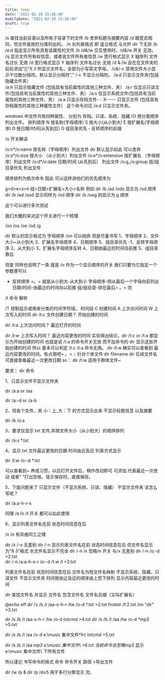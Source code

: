 ```yaml
---
title: temp
date: "2021-02-19 15:26:40"
modifyDate: "2021-02-19 15:26:40"
draft: true
---
```

/s 查找当前目录以及所有子目录下的文件
/b 舍弃标题与摘要内容
/d 跟宽式相同，但文件是按栏分类列出的。
/n 长列表格式 即 竖立格式 与光杆 dir 下无异
/b /a:d 指定显示所有具有该属性的文件
/b /d&/w 交互使用时，/d&/w 开关 无效。
/q 显示文件所有权信息、或者说文件所有者信息
/w 宽行格式显示 X 轴序列 文件名过长 无效
/d 宽行格式显示 Y 轴序列 文件名过长 无效
/d & /w 会在在文件夹的前后添加"[]"X
/l 所显示文件名，全部为小写英文字母。
/c&/-c 禁用文件大小显示千位数分隔符。默认显示分隔符“,” /-c 不显示分隔符。
/a:d 只显示文件夹(包括隐藏文件夹）  
/a:h 只显示隐藏文件 (包括具有当前属性的其他三种文件、夹）
/a:r 仅显示只读文件(包括具有当前属性的其他三种文件、夹）
/a:s 仅显示系统文件(包括具有当前属性的其他三种文件、夹）
/a:a 只显示存档文件- - X----- 只显示文件 (包括具有存档属性的其他三种属性文件） 这个命令对应 /a:d 只显示文件夹。

windows 中文件共有四种属性、
分别为 存档、只读、系统、隐藏
/O 用分类顺序列出文件。
排列顺序 N 按名称(字母顺序)
S 按大小(从小到大)
E 按扩展名(字母顺序)
D 按日期/时间(从先到后)
G 组目录优先 - 反转顺序的前缀

/o 开关解读

/o:n*/o:name 按名称（字母顺序）列出文件 dir 默认显示如此 可以舍弃
/o:s*/o:size 按大小 （从小到大）列出文件
/o:e*/o:extension 按扩展名 （字母顺序）列出文件
/o:d*/o:date 日期/时间 (从先到后） 列出文件
/o:g\_/o:group 组/组目录优先 列出文件

顺序排列为依次命令
因此 可以这样讲他们的优先顺序为

g>d>e>s>n
组>日期>扩展名>大小>名称
例如
dir /b /ad /ods 显示为 /od 顺序
dir /b /ad /osd 显示同样为 /od 顺序
dir /b /oeg 则显示为 g 顺序

这个可以进行多次测试

我们大概的来对这个开关进行一个梳理

/on /os /oe /od /g

dir 默认的显示格式为 字母顺序 /on 可以抛弃 但是尽量书写
1、字母顺序 2、文件大小~从小到大 3、扩展名字母顺序 4、日期顺序 5、组目录优先
-1、反转字母顺序 2、从大到小 3、扩展名字母顺序反转 4、日期由最近的时间往前推 5、组目录靠后

但是 同样也说明了一条
就是 /o 作为一个显示顺序的开关 我们只要为它指定一个参数便可以

- 反转顺序 =。= 就是从小到大-从大到小 字母顺序-侧从最后一个字母向前列出 日期/时间-由最近的时间向以前推 组/组目录-排在最后= 。= 完

/t 命令 解析

/T 控制显示或用来分类的时间字符域。
时间段 C 创建时间
A 上次访问时间
W 上次写入的时间
dir /t:c 文件创建日期？ 开始创建的时间

dir /t:a 上次访问时间？ 最近打开的时间

dir /t:w 上次写入时间？ 最近内容更改的时间
实验得出结论，dir /t:c or /t:a 都显示为开始创建的时间
也就是说 /t:a 的命令开关无效 而不加命令的 dir 显示这些开始创建的时间
所以 基本可以判定 /t:c /t:a 命令无用。
dir /t:w 确实可以查看到 最近内容更改的时间。有点用吧= 。=
:: 针对个体文件 dir filename dir 后续文件名可直接查看最近一次更改日期
so： dir /t:w 适用于群体文件~

要求： dir 命令

1、只显示文件不显示文件夹

dir /a:a or /aa

dir /a:-d or /a-b

2、将各个文件、夹 小：上\_大：下 的方式显示出来 不显示标题信息 以及摘要

dir /b /o:s

3、要求仅显示 txt 文件,并按文件大小（从小到大）的顺序排列

dir /o:s \*.txt

4、显示.txt 文件最近更改的日期 时间由近及远 列表方式显示

dir /t:w /o:-d \*.txt

可以查看到~ 养成习惯，以后打开文件后，稍作改动即可 可添加.代表最近一次改动 或者“ ”打出空格，提示保存时，直接保存。

5、下面问题来了 只显示文件（不显示系统、只读、隐藏） 不显示文件夹 该怎么写呢？

dir /a:a-h-r-s

同理 /a /o /t 开关 都可以如此使用

6、显示列表文件名在前 状态时间信息在后

/x /n 有异曲同工之理

dir /x /-x 无差别
dir /-n 显示列表文件名在前 状态时间信息在后 但文件名显示为"8 3"格式 长文件名显示不完全
dir /-n /x 忽略/n 开关 与/x 无差别
dir /-n /o:-d >2.txt  
dir /-n /a:a-h-s-r /o:-d /t:w /l >3.txt

列表文件名在前 状态时间信息在后
文件名为短文件名映射
不显示系统、隐藏、只读文件
不显示文件夹
时间按由近及远的顺序由上而下排列
显示内容最近更改的时间

dir 查找文件名 并显示
文件名 包含文件名 文件名后缀（又叫扩展名）

@echo off
dir /s /b /l /aa-s-h-r /tw /o-d \*.txt >2.txt
findstr /f:2.txt /im "dir" >3.txt

dir /s /b /l /aa-s-h-r /tw /o-d *txt*cmd >4.txt
dir /s /b /l /aa /tw /o-d \*mp3 >5.txt

dir /s /b /l /aa /o-d e:\music 集中文件\*lrc *txt*cmd >5.txt

dir /s /b /l /aa *mp3 e:\music 集中文件\ >6.txt 当前命令会忽略*mp3
显示 e:\music 集中文件\ 下所有文件

所以谨记 书写命令的格式 命令 命令开关 路径 >导出文件

dir /w /p & dir /p /d≤5 用于多行分屏显示
完。
